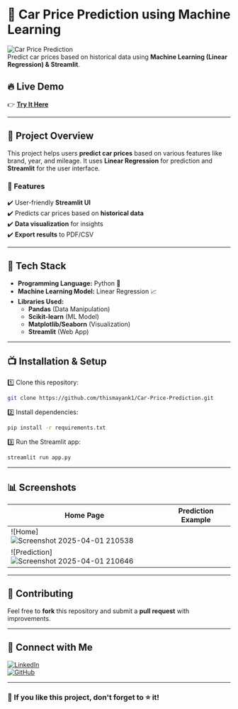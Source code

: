 
 # 🚗 Car Price Prediction using Machine Learning  

![Car Price Prediction](https://img.shields.io/badge/ML-Prediction-blue)  
Predict car prices based on historical data using **Machine Learning (Linear Regression) & Streamlit**.  

## 🔥 Live Demo  
👉 **[Try It Here](https://mayank-car-price-prediction.streamlit.app)**  

---

## 📌 Project Overview  
This project helps users **predict car prices** based on various features like brand, year, and mileage. It uses **Linear Regression** for prediction and **Streamlit** for the user interface.  

### 🎯 Features  
✔️ User-friendly **Streamlit UI**  
✔️ Predicts car prices based on **historical data**  
✔️ **Data visualization** for insights  
✔️ **Export results** to PDF/CSV  

---

## 🚀 Tech Stack  
- **Programming Language:** Python 🐍  
- **Machine Learning Model:** Linear Regression 📈  
- **Libraries Used:**  
  - **Pandas** (Data Manipulation)  
  - **Scikit-learn** (ML Model)  
  - **Matplotlib/Seaborn** (Visualization)  
  - **Streamlit** (Web App)  

---

## 📺 Installation & Setup  
1️⃣ Clone this repository:  
```sh
git clone https://github.com/thismayank1/Car-Price-Prediction.git
```
2️⃣ Install dependencies:  
```sh
pip install -r requirements.txt
```
3️⃣ Run the Streamlit app:  
```sh
streamlit run app.py
```

---

## 📊 Screenshots  
| Home Page | Prediction Example |  
|-----------|-------------------|  
| ![Home] ![Screenshot 2025-04-01 210538](https://github.com/user-attachments/assets/09196c98-16d6-4dd9-985b-ca5fe1f09975)
 | ![Prediction] ![Screenshot 2025-04-01 210646](https://github.com/user-attachments/assets/5a9c605b-a9a5-42e1-bbf3-d6b99fde26cd)|  

---

## 🤝 Contributing  
Feel free to **fork** this repository and submit a **pull request** with improvements.  

---

## 💎 Connect with Me  
[![LinkedIn](https://img.shields.io/badge/-LinkedIn-0077B5?style=flat-square&logo=linkedin&logoColor=white)](https://linkedin.com/in/mayank-kumar-6742531b5)  
[![GitHub](https://img.shields.io/badge/-GitHub-181717?style=flat-square&logo=github&logoColor=white)](https://github.com/thismayank1)  

---

### 🌟 If you like this project, don't forget to ⭐ it!  

 
